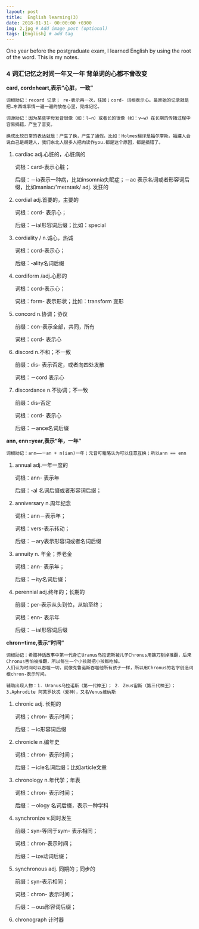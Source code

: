 ```yaml
---
layout: post
title:  English learning(3)
date: 2018-01-31- 00:00:00 +0300
img: 2.jpg # Add image post (optional)
tags: [English] # add tag
---
```


One year before the postgraduate exam, I learned English by using the root of the word. This is my notes.


### 4 词汇记忆之时间一年又一年 背单词的心都不曾改变

**card, cord=heart,表示“心脏，一致”**

    词根助记：record 记录； re-表示再一次，往回；cord- 词根表示心。最原始的记录就是把…东西或事情一遍一遍的放在心里，完成记忆。

    词源助记：因为某些字母发音很像（如：l—n）或者长的很像（如：v—w）在长期的传播过程中容易搞错，产生了音变。

    换成比较日常的表达就是：产生了换，产生了通假。比如：Holmes翻译是福尔摩斯。福建人会说自己是胡建人，我们东北人很多人把肉读作you.都是这个原因，都是搞错了。

1. cardiac adj.心脏的，心脏病的

    词根：card-表示心脏；

	后缀：－ia表示一种病，比如insomnia失眠症；－ac 表示名词或者形容词后缀，比如maniac/'meɪnɪæk/ adj. 发狂的

2. cordial adj.首要的，主要的

	词根：cord- 表示心；

    后缀：－ial形容词后缀；比如：special

3. cordiality / n.诚心，热诚

	词根：cord-表示心；

	后缀：-ality名词后缀

4. cordiform /adj.心形的

	词根：cord-表示心；

	词根：form- 表示形状；比如：transform 变形

5. concord n.协调；协议

	前缀：con-表示全部，共同，所有

    词根：cord- 表示心

6. discord n.不和；不一致

	前缀：dis- 表示否定，或者向四处发散

	词根：－cord 表示心

7. discordance n.不协调；不一致

	前缀：dis-否定

	词根：cord- 表示心

	后缀：－ance名词后缀


**ann, enn=year,表示“年，一年”**

	词根助记：ann——－an + n(ian)一年；元音可粗略认为可以任意互换；所以ann == enn

1. annual adj.一年一度的

	词根：ann- 表示年

	后缀：-al 名词后缀或者形容词后缀；

2. anniversary n.周年纪念

	词根：ann－表示年；

	词根：vers-表示转动；

	后缀：－ary表示形容词或者名词后缀

3. annuity n. 年金；养老金

	词根：ann- 表示年；

	后缀：－ity名词后缀；

4. perennial adj.终年的；长期的

	前缀：per-表示从头到位，从始至终；

	词根：enn- 表示年

    后缀：－ial形容词后缀


**chron=time,表示“时间”**

	词根助记：希腊神话故事中第一代身亡Uranus乌拉诺斯被儿子Chronus用镰刀割掉推翻，后来Chronus害怕被推翻，所以每生一个小孩就把小孩都吃掉。
    人们认为时间可以吞噬一切，就像克鲁诺斯吞噬他所有孩子一样，所以用Chronus的名字创造词根chron-表示时间。

	辅助出现人物：1. Uranus乌拉诺斯（第一代神王）； 2. Zeus宙斯（第三代神王）；3.Aphrodite 阿芙罗狄忒（爱神），又名Venus维纳斯

1. chronic adj. 长期的

	词根；chron- 表示时间；

	后缀：－ic形容词后缀

2. chronicle n.编年史

	词根：chron- 表示时间；

	后缀：－icle名词后缀；比如article文章

3. chronology n.年代学；年表

	词根：chron- 表示时间；

	后缀：－ology 名词后缀，表示一种学科

4. synchronize v.同时发生

	前缀：syn-等同于sym- 表示相同；

	词根：chron-表示时间；

	后缀：－ize动词后缀；

5. synchronous adj. 同期的；同步的

	前缀：syn-表示相同；

	词根：chron- 表示时间；

	后缀：－ous形容词后缀；

6. chronograph 计时器








